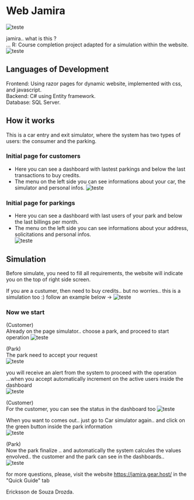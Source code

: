 # Web Jamira

![teste](https://user-images.githubusercontent.com/53230835/83946804-71ff5980-a7e9-11ea-9255-9eb21581ec96.jpg)

jamira.. what is this ?  
... R: Course completion project adapted for a simulation within the website.
![teste](https://user-images.githubusercontent.com/53230835/83946607-53e52980-a7e8-11ea-865f-755dc0fe1402.jpg)

## Languages of Development

Frontend: Using razor pages for dynamic website, implemented with css, and javascript.  
Backend: C# using Entity framework.  
Database: SQL Server.

## How it works
This is a car entry and exit simulator, where the system has two types of users: the consumer and the parking.

### Initial page for customers
- Here you can see a dashboard with lastest parkings and below the last transactions to buy credits.  
- The menu on the left side you can see informations about your car, the simulator and personal infos. 
![teste](https://user-images.githubusercontent.com/53230835/83946838-ab37c980-a7e9-11ea-845b-1a17b12f0a7a.jpg)

### Initial page for parkings
- Here you can see a dashboard with last users of your park and below the last billings per month.  
- The menu on the left side you can see informations about your address, solicitations and personal infos.    
![teste](https://user-images.githubusercontent.com/53230835/83946894-0e296080-a7ea-11ea-915a-1751529640d0.jpg)


## Simulation
Before simulate, you need to fill all requirements, the website will indicate you on the top of right side screen.  

If you are a custumer, then need to buy credits.. but no worries.. this is a simulation too :)  follow an example below ->
![teste](https://user-images.githubusercontent.com/53230835/83947197-fa7ef980-a7eb-11ea-9793-ff839c240208.jpg)

### Now we start

(Customer)  
Already on the page simulator.. choose a park, and proceed to start operation
![teste](https://user-images.githubusercontent.com/53230835/83947289-77aa6e80-a7ec-11ea-927b-df4c82816978.jpg)

(Park)  
The park need to accept your request  
![teste](https://user-images.githubusercontent.com/53230835/83947371-dff95000-a7ec-11ea-96c5-fbddf62c0df0.jpg)

you will receive an alert from the system to proceed with the operation  
...when you accept automatically increment on the active users inside the dashboard  
![teste](https://user-images.githubusercontent.com/53230835/83947413-19ca5680-a7ed-11ea-8646-ba7aef79c366.jpg)

(Customer)  
For the customer, you can see the status in the dashboard too
![teste](https://user-images.githubusercontent.com/53230835/83947460-70d02b80-a7ed-11ea-85e2-6aaba7d03b58.jpg)

When you want to comes out.. just go to Car simulator again.. and click on the green button inside the park information  
![teste](https://user-images.githubusercontent.com/53230835/83947540-04096100-a7ee-11ea-8ce5-2fa7879769f6.jpg)

(Park)  
Now the park finalize .. and automatically the system calcules the values envolved.. the customer and the park can see in the dashboards..  
![teste](https://user-images.githubusercontent.com/53230835/83947540-04096100-a7ee-11ea-8ce5-2fa7879769f6.jpg)



for more questions, please, visit the website https://jamira.gear.host/ in the "Quick Guide" tab


Ericksson de Souza Drozda.
